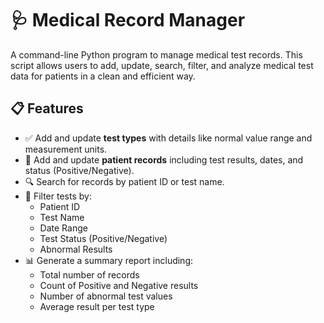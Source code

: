 # 🩺 Medical Record Manager

A command-line Python program to manage medical test records. This script allows users to add, update, search, filter, and analyze medical test data for patients in a clean and efficient way.

## 📋 Features

- ✅ Add and update **test types** with details like normal value range and measurement units.
- 👤 Add and update **patient records** including test results, dates, and status (Positive/Negative).
- 🔍 Search for records by patient ID or test name.
- 🧠 Filter tests by:
  - Patient ID
  - Test Name
  - Date Range
  - Test Status (Positive/Negative)
  - Abnormal Results
- 📊 Generate a summary report including:
  - Total number of records
  - Count of Positive and Negative results
  - Number of abnormal test values
  - Average result per test type
